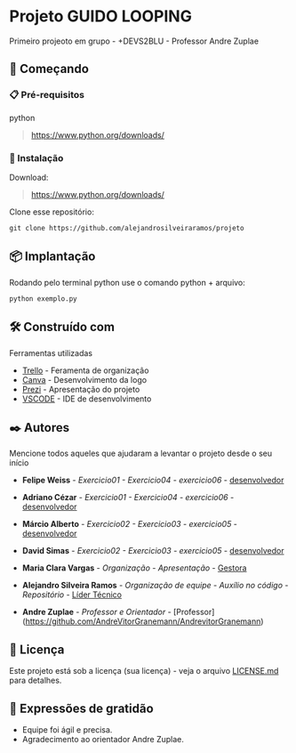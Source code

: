 # Projeto GUIDO LOOPING

Primeiro projeoto em grupo - +DEVS2BLU - Professor Andre Zuplae

## 🚀 Começando

### 📋 Pré-requisitos

python

> https://www.python.org/downloads/

### 🔧 Instalação
Download:
> https://www.python.org/downloads/

Clone esse repositório:
```
git clone https://github.com/alejandrosilveiraramos/projeto
```

## 📦 Implantação
Rodando pelo terminal python use o comando python + arquivo:
```
python exemplo.py
```

## 🛠️ Construído com

Ferramentas utilizadas

* [Trello](https://trello.com/b/BvNi86AX/guidolooping) - Feramenta de organizaçâo
* [Canva](https://www.canva.com/design/DAFMJp9Y2dI/egPWUWytIr0MWSqYgpAyUQ/edit) - Desenvolvimento da logo
* [Prezi](https://prezi.com/) - Apresentação do projeto
* [VSCODE](https://code.visualstudio.com/) - IDE de desenvolvimento

## ✒️ Autores

Mencione todos aqueles que ajudaram a levantar o projeto desde o seu início

* **Felipe Weiss** - *Exercicio01 - Exercicio04 - exercicio06* - [desenvolvedor](https://github.com/FelipeWeiss1992)
* **Adriano Cézar** - *Exercicio01 - Exercicio04 - exercicio06* - [desenvolvedor](https://github.com/adrianojimenes)
* **Márcio Alberto** - *Exercicio02 - Exercicio03 - exercicio05* - [desenvolvedor](https://github.com/marciolou)
* **David Simas** - *Exercicio02 - Exercicio03 - exercicio05* - [desenvolvedor](https://github.com/davidsimas)
* **Maria Clara Vargas** - *Organização - Apresentação* - [Gestora](https://github.com/mcvargass)
* **Alejandro Silveira Ramos** - *Organização de equipe - Auxílio no código - Repositório* - [Líder Técnico](https://github.com/alejandrosilveiraramos/)

* **Andre Zuplae** - *Professor e Orientador* - [Professor] (https://github.com/AndreVitorGranemann/AndrevitorGranemann)


## 📄 Licença

Este projeto está sob a licença (sua licença) - veja o arquivo [LICENSE.md](https://github.com/alejandrosilveiraramos/projeto/blob/add-license-1/LICENSE) para detalhes.

## 🎁 Expressões de gratidão


* Equipe foi ágil e precisa.
* Agradecimento ao orientador Andre Zuplae.

